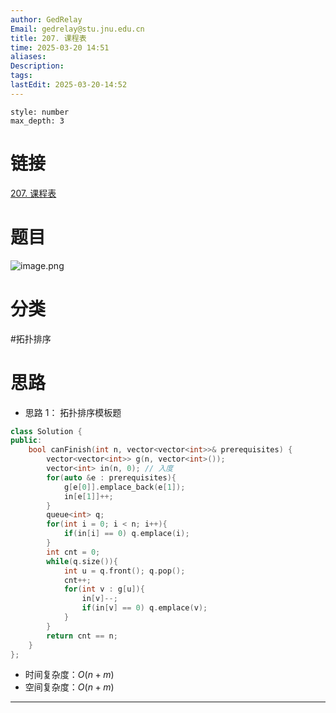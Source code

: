 ```yaml
---
author: GedRelay
Email: gedrelay@stu.jnu.edu.cn
title: 207. 课程表
time: 2025-03-20 14:51
aliases: 
Description: 
tags: 
lastEdit: 2025-03-20-14:52
---
```


```toc
style: number
max_depth: 3
```

# 链接
[207. 课程表](https://leetcode.cn/problems/course-schedule/) 

# 题目
![image.png](https://ged-pic-bed.oss-cn-guangzhou.aliyuncs.com/img/202503201451727.png)


# 分类
#拓扑排序 

# 思路
- 思路 1：
拓扑排序模板题


```cpp
class Solution {
public:
    bool canFinish(int n, vector<vector<int>>& prerequisites) {
        vector<vector<int>> g(n, vector<int>());
        vector<int> in(n, 0); // 入度
        for(auto &e : prerequisites){
            g[e[0]].emplace_back(e[1]);
            in[e[1]]++;
        }
        queue<int> q;
        for(int i = 0; i < n; i++){
            if(in[i] == 0) q.emplace(i);
        }
        int cnt = 0;
        while(q.size()){
            int u = q.front(); q.pop();
            cnt++;
            for(int v : g[u]){
                in[v]--;
                if(in[v] == 0) q.emplace(v);
            }
        }
        return cnt == n;
    }
};
```


- 时间复杂度：${O\left( n +m\right)  }$ 
- 空间复杂度：${O\left( n +m\right)  }$ 


---

